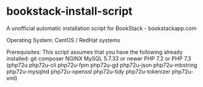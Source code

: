 # bookstack-install-script
A unofficial automatic installation script for BookStack - bookstackapp.com

Operating System: CentOS / RedHat systems

Prerequisites:
This script assumes that you have the following already installed:
git
composer
NGINX
MySQL 5.7.33 or newer
PHP 7.2 or PHP 7.3 (php72u php72u-cli php72u-fpm php72u-gd php72u-json php72u-mbstring php72u-mysqlnd php72u-openssl php72u-tidy php72u-tokenizer php72u-xml)
